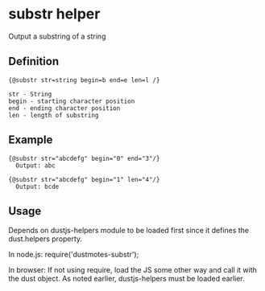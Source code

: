 # substr helper 

Output a substring of a string

## Definition

```
{@substr str=string begin=b end=e len=l /}

str - String
begin - starting character position
end - ending character position
len - length of substring

```

## Example

```
{@substr str="abcdefg" begin="0" end="3"/}
  Output: abc

{@substr str="abcdefg" begin="1" len="4"/}
  Output: bcde
```

## Usage
Depends on dustjs-helpers module to be loaded first since it defines
the dust.helpers property.

In node.js:
require('dustmotes-substr');

In browser:
If not using require, load the JS some other way and call it with the dust object. As noted earlier,
dustjs-helpers must be loaded earlier.

